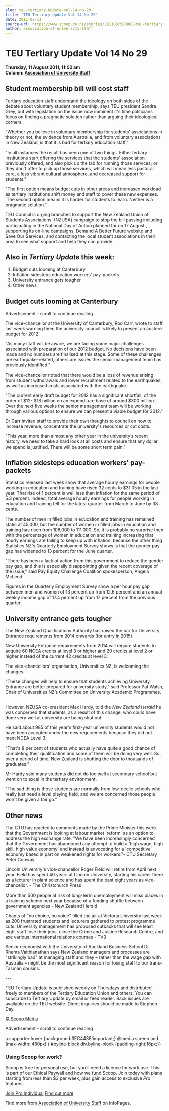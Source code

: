 ```yaml
---
slug: teu-tertiary-update-vol-14-no-29
title: "TEU Tertiary Update Vol 14 No 29"
date: 2011-08-11
source-url: https://www.scoop.co.nz/stories/ED1108/S00068/teu-tertiary-update-vol-14-no-29.htm
author: association-of-university-staff
---
```

TEU Tertiary Update Vol 14 No 29
================================

**Thursday, 11 August 2011, 11:02 am**  
**Column: [Association of University Staff](https://info.scoop.co.nz/Association_of_University_Staff)**

Student membership bill will cost staff
---------------------------------------

Tertiary education staff understand the ideology on both sides of the debate about voluntary student membership, says TEU president Sandra Grey, but with legislation on the issue now imminent it's time politicians focus on finding a pragmatic solution rather than arguing their ideological corners.

\"Whether you believe in voluntary membership for students' associations in theory or not, the evidence from Australia, and from voluntary associations in New Zealand, is that it is bad for tertiary education staff."

"In all instances the result has been one of two things. Either tertiary institutions start offering the services that the students’ association previously offered, and also pick up the tab for running those services; or they don't offer to pick up those services, which will mean less pastoral care, a less vibrant cultural atmosphere, and decreased support for students."

"The first option means budget cuts in other areas and increased workload as tertiary institutions shift money and staff to cover these new expenses.  The second option means it is harder for students to learn. Neither is a pragmatic solution."

TEU Council is urging branches to support the New Zealand Union of Students Associations' (NZUSA) campaign to stop the bill passing including participating in the National Day of Action planned for on 17 August , supporting its on-line campaigns, Demand A Better Future website and Save Our Services, and contacting the local student associations in their area to see what support and help they can provide.

Also in _Tertiary Update_ this week:
------------------------------------

1.  Budget cuts looming at Canterbury
2.  Inflation sidesteps education workers' pay-packets
3.  University entrance gets tougher
4.  Other news

Budget cuts looming at Canterbury
---------------------------------

Advertisement - scroll to continue reading





The vice-chancellor at the University of Canterbury, Rod Carr, wrote to staff last week warning them the university council is likely to present an austere budget for 2012.

"As many staff will be aware, we are facing some major challenges associated with preparation of our 2012 budget. No decisions have been made and no numbers are finalised at this stage. Some of these challenges are earthquake-related, others are issues the senior management team has previously identified."

The vice-chancellor noted that there would be a loss of revenue arising from student withdrawals and lower recruitment related to the earthquakes, as well as increased costs associated with the earthquake.

"The current early draft budget for 2012 has a significant shortfall, of the order of $12- $18 million on an expenditure base of around $300 million. Over the next five weeks the senior management team will be working through various options to ensure we can present a viable budget for 2012."

Dr Carr invited staff to provide their own thoughts to council on how to increase revenue, concentrate the university's resources or cut costs.

"This year, more than almost any other year in the university’s recent history, we need to take a hard look at all costs and ensure that any dollar we spend is justified. There will be some short term pain."  

Inflation sidesteps education workers' pay-packets
--------------------------------------------------

Statistics released last week show that average hourly earnings for people working in education and training have risen 32 cents to $31.05 in the last year. That rise of 1 percent is well less than inflation for the same period of 5.3 percent. Indeed, total average hourly earnings for people working in education and training fell for the latest quarter from March to June by 38 cents.

The number of men in filled jobs in education and training has remained static at 45,000, but the number of women in filled jobs in education and training has risen from 106,000 to 111,000. So, it is probably no surprise then with the percentage of women in education and training increasing that hourly earnings are failing to keep up with inflation, because the other thing Statistics NZ's Quarterly Employment Survey shows is that the gender pay gap has widened to 13 percent for the June quarter.

"There has been a lack of action from this government to reduce the gender pay gap, and this is especially disappointing given the recent coverage of the issue," said Pay Equity Challenge Coalition spokesperson, Angela McLeod.

Figures in the Quarterly Employment Survey show a per hour pay gap between men and women of 13 percent up from 12.6 percent and an annual weekly income gap of 17.4 percent up from 17 percent from the previous quarter.

University entrance gets tougher
--------------------------------

The New Zealand Qualifications Authority has raised the bar for University Entrance requirements from 2014 onwards (for entry in 2015).

New University Entrance requirements from 2014 will require students to acquire 60 NCEA credits at level 3 or higher and 20 credits at level 2 or higher instead of the current 42 credits at level 3.

The vice-chancellors' organisation, Universities NZ, is welcoming the changes.

"These changes will help to ensure that students achieving University Entrance are better prepared for university study," said Professor Pat Walsh, Chair of Universities NZ’s Committee on University Academic Programmes.  

However, NZUSA co-president Max Hardy, told the _New Zealand Herald_ he was concerned that students, as a result of this change, who could have done very well at university are being shut out.

He said about 985 of this year's first-year university students would not have been accepted under the new requirements because they did not meet NCEA Level 3.

"That's 8 per cent of students who actually have quite a good chance of completing their qualification and some of them will be doing very well. So, over a period of time, New Zealand is shutting the door to thousands of graduates."

Mr Hardy said many students did not do too well at secondary school but went on to excel in the tertiary environment.

"The sad thing is those students are normally from low-decile schools who really just need a level playing field, and we are concerned those people won't be given a fair go."

Other news
----------

The CTU has reacted to comments made by the Prime Minister this week that the Government is looking at labour market 'reform' as an option to address the high exchange rate. "We have been increasingly concerned that the Government has abandoned any attempt to build a 'high wage, high skill, high value economy' and instead is advocating for a 'competitive' economy based in part on weakened rights for workers."- CTU Secretary Peter Conway

Lincoln University's vice-chancellor Roger Field will retire from April next year. Field has spent 40 years at Lincoln University, starting his career there as a lecturer in plant science and has spent the past eight years as vice-chancellor. - The Christchurch Press

More than 500 people at risk of long-term unemployment will miss places in a training scheme next year because of a funding shuffle between government agencies - New Zealand Herald

  

Chants of "no choice, no voice" filled the air at Victoria University last week as 200 frustrated students and lecturers gathered to protest programme cuts. University management has proposed cutbacks that will see least eight staff lose their jobs, close the Crime and Justice Research Centre, and axe various international relations courses - TV3

Senior economist with the University of Auckland Business School Dr Rhema Vaithianathan says New Zealand managers and processes are "strikingly bad" at managing staff and they – rather than the wage gap with Australia – might be the most significant reason for losing staff to our trans-Tasman cousins.

\---

TEU Tertiary Update is published weekly on Thursdays and distributed freely to members of the Tertiary Education Union and others. You can subscribe to Tertiary Update by email or feed reader. Back issues are available on the TEU website. Direct inquiries should be made to Stephen Day.

[© Scoop Media](http://www.scoop.co.nz/about/terms.html)  

Advertisement - scroll to continue reading



a.supporter:hover {background:#EC4438!important;} @media screen and (max-width: 480px) { #byline-block div.byline-block {padding-right:16px;}}

### Using Scoop for work?

Scoop is free for personal use, but you’ll need a licence for work use. This is part of our Ethical Paywall and how we fund Scoop. Join today with plans starting from less than $3 per week, plus gain access to exclusive _Pro_ features.  
  
[Join Pro Individual](https://pro.scoop.co.nz/Individual/?from=ProIn24) [Find out more](https://pro.scoop.co.nz/using-scoop-for-work/?from=ProIn24)

Find more from [Association of University Staff](https://info.scoop.co.nz/Association_of_University_Staff) on InfoPages.